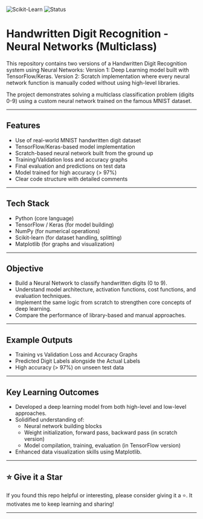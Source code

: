 ![Scikit-Learn](https://img.shields.io/badge/Scikit--Learn-ML-blue?logo=scikit-learn)
![Status](https://img.shields.io/badge/Status-Completed-brightgreen)

# Handwritten Digit Recognition - Neural Networks (Multiclass)

This repository contains two versions of a Handwritten Digit Recognition system using Neural Networks:
Version 1: Deep Learning model built with TensorFlow/Keras.
Version 2: Scratch implementation where every neural network function is manually coded without using high-level libraries.

The project demonstrates solving a multiclass classification problem (digits 0-9) using a custom neural network trained on the famous MNIST dataset.

---

## Features
- Use of real-world MNIST handwritten digit dataset
- TensorFlow/Keras-based model implementation
- Scratch-based neural network built from the ground up
- Training/Validation loss and accuracy graphs
- Final evaluation and predictions on test data
- Model trained for high accuracy (> 97%)
- Clear code structure with detailed comments

---

## Tech Stack
- Python (core language)
- TensorFlow / Keras (for model building)
- NumPy (for numerical operations)
- Scikit-learn (for dataset handling, splitting)
- Matplotlib (for graphs and visualization)

---

## Objective
- Build a Neural Network to classify handwritten digits (0 to 9).
- Understand model architecture, activation functions, cost functions, and evaluation techniques.
- Implement the same logic from scratch to strengthen core concepts of deep learning.
- Compare the performance of library-based and manual approaches.

---

## Example Outputs
- Training vs Validation Loss and Accuracy Graphs
- Predicted Digit Labels alongside the Actual Labels
- High accuracy (> 97%) on unseen test data

---

## Key Learning Outcomes
- Developed a deep learning model from both high-level and low-level approaches.
- Solidified understanding of:
    - Neural network building blocks
    - Weight initialization, forward pass, backward pass (in scratch version)
    - Model compilation, training, evaluation (in TensorFlow version)
- Enhanced data visualization skills using Matplotlib.

---

## ⭐️ Give it a Star

If you found this repo helpful or interesting, please consider giving it a ⭐️. It motivates me to keep learning and sharing!

---
